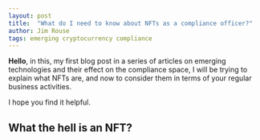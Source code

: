 ```yaml
---
layout: post
title:  "What do I need to know about NFTs as a compliance officer?"
author: Jim Rouse
tags: emerging cryptocurrency compliance
---
```


**Hello**, in this, my first blog post in a series of articles on emerging technologies and their effect on the compliance space, I will be trying to explain what NFTs are, and now to consider them in terms of your regular business activities.

I hope you find it helpful.

## What the hell is an NFT?

